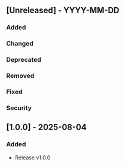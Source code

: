 ## [Unreleased] - YYYY-MM-DD
### Added
### Changed
### Deprecated
### Removed
### Fixed
### Security

## [1.0.0] - 2025-08-04

### Added

- Release v1.0.0
